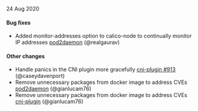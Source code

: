 24 Aug 2020

#### Bug fixes

 - Added monitor-addresses option to calico-node to continually monitor IP addresses [pod2daemon](https://github.com/projectcalico/node/pull/553) (@realgaurav)

#### Other changes

 - Handle panics in the CNI plugin more gracefully [cni-plugin #913](https://github.com/projectcalico/cni-plugin/pull/913) (@caseydavenport)
 - Remove unnecessary packages from docker image to address CVEs [pod2daemon](https://github.com/projectcalico/pod2daemon/pull/42) (@gianlucam76)
 - Remove unnecessary packages from docker image to address CVEs [cni-plugin](https://github.com/projectcalico/cni-plugin/pull/915) (@gianlucam76)
